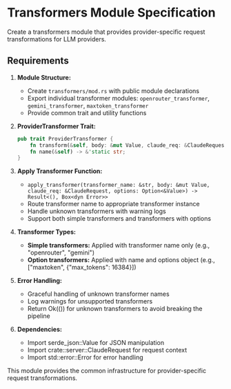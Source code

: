 # Transformers Module Specification

Create a transformers module that provides provider-specific request transformations for LLM providers.

## Requirements

1. **Module Structure:**
   - Create `transformers/mod.rs` with public module declarations
   - Export individual transformer modules: `openrouter_transformer`, `gemini_transformer`, `maxtoken_transformer`
   - Provide common trait and utility functions

2. **ProviderTransformer Trait:**
   ```rust
   pub trait ProviderTransformer {
       fn transform(&self, body: &mut Value, claude_req: &ClaudeRequest) -> Result<(), Box<dyn Error>>;
       fn name(&self) -> &'static str;
   }
   ```

3. **Apply Transformer Function:**
   - `apply_transformer(transformer_name: &str, body: &mut Value, claude_req: &ClaudeRequest, options: Option<&Value>) -> Result<(), Box<dyn Error>>`
   - Route transformer name to appropriate transformer instance
   - Handle unknown transformers with warning logs
   - Support both simple transformers and transformers with options

4. **Transformer Types:**
   - **Simple transformers:** Applied with transformer name only (e.g., "openrouter", "gemini")
   - **Option transformers:** Applied with name and options object (e.g., ["maxtoken", {"max_tokens": 16384}])

5. **Error Handling:**
   - Graceful handling of unknown transformer names
   - Log warnings for unsupported transformers
   - Return Ok(()) for unknown transformers to avoid breaking the pipeline

6. **Dependencies:**
   - Import serde_json::Value for JSON manipulation
   - Import crate::server::ClaudeRequest for request context
   - Import std::error::Error for error handling

This module provides the common infrastructure for provider-specific request transformations.